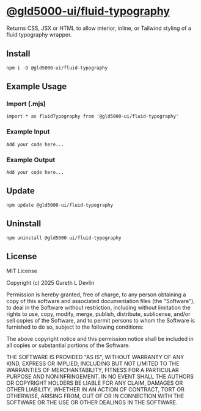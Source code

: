# [@gld5000-ui/fluid-typography](https://www.npmjs.com/package/@gld5000-ui/fluid-typography)

Returns CSS, JSX or HTML to allow interior, inline, or Tailwind styling of a fluid typography wrapper.

## Install

```
npm i -D @gld5000-ui/fluid-typography
```

## Example Usage

### Import (.mjs)

```
import * as fluidTypography from '@gld5000-ui/fluid-typography'
```

### Example Input

```
Add your code here...
```

### Example Output

```
Add your code here...
```

## Update

```
npm update @gld5000-ui/fluid-typography
```

## Uninstall

```
npm uninstall @gld5000-ui/fluid-typography
```


## License

MIT License

Copyright (c) 2025 Gareth L Devlin

Permission is hereby granted, free of charge, to any person obtaining a copy
of this software and associated documentation files (the "Software"), to deal
in the Software without restriction, including without limitation the rights
to use, copy, modify, merge, publish, distribute, sublicense, and/or sell
copies of the Software, and to permit persons to whom the Software is
furnished to do so, subject to the following conditions:

The above copyright notice and this permission notice shall be included in all
copies or substantial portions of the Software.

THE SOFTWARE IS PROVIDED "AS IS", WITHOUT WARRANTY OF ANY KIND, EXPRESS OR
IMPLIED, INCLUDING BUT NOT LIMITED TO THE WARRANTIES OF MERCHANTABILITY,
FITNESS FOR A PARTICULAR PURPOSE AND NONINFRINGEMENT. IN NO EVENT SHALL THE
AUTHORS OR COPYRIGHT HOLDERS BE LIABLE FOR ANY CLAIM, DAMAGES OR OTHER
LIABILITY, WHETHER IN AN ACTION OF CONTRACT, TORT OR OTHERWISE, ARISING FROM,
OUT OF OR IN CONNECTION WITH THE SOFTWARE OR THE USE OR OTHER DEALINGS IN THE
SOFTWARE.
